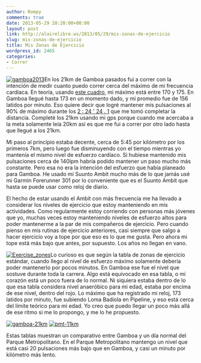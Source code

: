 ```yaml
---
author: Rompy
comments: true
date: 2013-05-29 20:20:00+00:00
layout: post
link: http://alairelibre.ws/2013/05/29/mis-zonas-de-ejercicio
slug: mis-zonas-de-ejercicio
title: Mis Zonas de Ejercicio
wordpress_id: 2465
categories:
- Correr
---
```


[![gamboa2013](http://alairelibre.ws/wp-content/uploads/2013/05/gamboa2013-640x335.jpg)](http://alairelibre.ws/wp-content/uploads/2013/05/gamboa2013.jpg)En los 21km de Gamboa pasados fui a correr con la intención de medir cuanto puedo correr cerca del máximo de mi frecuencia cardíaca. En teoría, usando [este cuadro](http://alairelibre.ws/wp-content/uploads/2013/05/MaximumHeartRateByAgeVariousFormulae.png), mi máximo está entre 170 y 175. En Gamboa llegué hasta 173 en un momento dado, y mi promedio fue de 156 latidos por minuto. Eso quiere decir que logré mantener mis pulsaciones al 90% de máximo durante los [2 : 24 ' 24 . 1](http://www.movescount.com/moves/move13808894) que me tomó completar la distancia. Completé los 21km usando mi gps porque cuando me acercaba a la meta solamente leía 20km así es que me fui a correr por otro lado hasta que llegué a los 21km.




Mi paso al principio estaba decente, cerca de 5:45 por kilómetro por los primeros 7km, pero luego fue disminuyendo con el tiempo mientras yo mantenía el mismo nivel de esfuerzo cardíaco. Si hubiese mantenido mis pulsaciones cerca de 140lpm habría podido mantener un paso mucho más constante. Pero esa no era la intención del esfuerzo que había planeado para Gamboa. He usado mi Suunto Ambit mucho más de lo que jamás usé mi Garmin Forerunner 301 por lo conveniente que es el Suunto Ambit que hasta se puede usar como reloj de diario.




El hecho de estar usando el Ambit con más frecuencia me ha llevado a considerar los niveles de ejercicio que estoy manteniendo en mis actividades. Como regularmente estoy corriendo con personas más jóvenes que yo, muchas veces estoy manteniendo niveles de esfuerzo altos para poder mantenerme a la par de mis compañeros de ejercicio. Pero cuando pienso en mis rutinas de ejercicio anteriores, casi siempre que salgo a hacer ejercicio voy a tope por que eso es lo que me gusta. Pero ahora mi tope está más bajo que antes, por supuesto. Los años no llegan en vano.




[![Exercise_zones](http://alairelibre.ws/wp-content/uploads/2013/05/Exercise_zones-150x150.png)](http://alairelibre.ws/wp-content/uploads/2013/05/Exercise_zones.png)Lo curioso es que según la tabla de zonas de ejercicio estándar, cuando llego al nivel de esfuerzo máximo solamente debería poder mantenerlo por pocos minutos. En Gamboa ese fue el nivel que sostuve durante toda la carrera. Algo está equivocado en esa tabla, o mi corazón está un poco fuera de lo normal. Ni siquiera estaba dentro de lo que esa tabla considera nivel anaeróbico para mi edad, estaba por encima de ese nivel, dentro del rojo. Lo máximo que ha registrado mi reloj, 173 latidos por minuto, fue subiendo Loma Badiola en Pipeline, y eso está cerca del límite teórico para mi edad. Yo creo que puedo llegar un poco más allá de ese ritmo si me lo propongo, y me lo he propuesto.




[![gamboa-21km](http://alairelibre.ws/wp-content/uploads/2013/05/gamboa-21km-150x150.jpg)](http://alairelibre.ws/wp-content/uploads/2013/05/gamboa-21km.jpg) [![pmt-11km](http://alairelibre.ws/wp-content/uploads/2013/05/pmt-11km-150x150.jpg)](http://alairelibre.ws/wp-content/uploads/2013/05/pmt-11km.jpg)




Estas tablas muestran un comparativo entre Gamboa y un día normal del Parque Metropolitano. En el Parque Metropolitano mantengo un nivel que está casi 20 pulsaciones más bajo que en Gamboa, y casi un minuto por kilómetro más lento.




